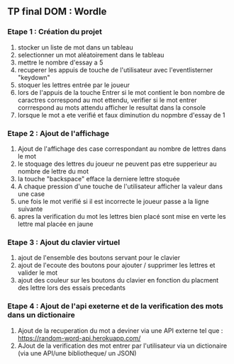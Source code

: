 ## TP final DOM : Wordle

### Etape 1 : Création du projet

1. stocker un liste de mot dans un tableau 
2. selectionner un mot aléatoirement dans le tableau
3. mettre le nombre d'essay a 5
4. recuperer les appuis de touche de l'utilisateur avec l'eventlisterner "keydown"
5. stoquer les lettres entrée par le joueur
6. lors de l'appuis de la touche Entrer si le mot contient le bon nombre de caractres correspond au mot ettendu, verifier si le mot entrer corrrespond au mots attendu afficher le resultat dans la console
7. lorsque le mot a ete verifié et faux diminution du nopmbre d'essay de 1

### Etape 2 : Ajout de l'affichage

1. Ajout de l'affichage des case correspondant au nombre de lettres dans le mot
2. le stoquage des lettres du joueur ne peuvent pas etre supperieur au nombre de lettre du mot
3. la touche "backspace" efface la derniere lettre stoquée
4. A chaque pression d'une touche de l'utilisateur afficher la valeur dans une case
5. une fois le mot verifié si il est incorrecte le joueur passe a la ligne suivante
6. apres la verification du mot les lettres bien placé sont mise en verte les lettre mal placée en jaune

### Etape 3 : Ajout du clavier virtuel

1. ajout de l'ensemble des boutons servant pour le clavier
2. ajout de l'ecoute des boutons pour ajouter / supprimer les lettres et valider le mot
3. ajout des couleur sur les boutons du clavier en fonction du placment des lettre lors des essais precedants

### Etape 4 : Ajout de l'api exeterne et de la verification des mots dans un dictionaire

1. Ajout de la recuperation du mot a deviner via une API externe tel que : https://random-word-api.herokuapp.com/
2. AJout de la verification des mot entrer par l'utilisateur via un dictionaire (via une API/une bibliotheque/ un JSON)